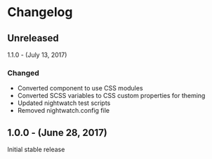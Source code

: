 Changelog
=========

Unreleased
----------

1.1.0 - (July 13, 2017)
### Changed
* Converted component to use CSS modules
* Converted SCSS variables to CSS custom properties for theming
* Updated nightwatch test scripts
* Removed nightwatch.config file

1.0.0 - (June 28, 2017)
------------------
Initial stable release
